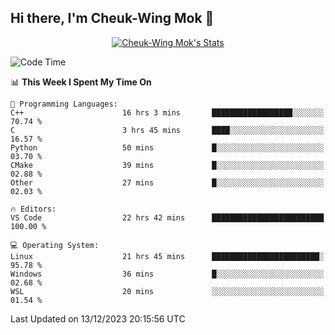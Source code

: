 ## Hi there, I'm Cheuk-Wing Mok 👋

<!--
**mozro0327/mozro0327** is a ✨ _special_ ✨ repository because its `README.md` (this file) appears on your GitHub profile.

Here are some ideas to get you started:

- 🔭 I’m currently working on ...
- 🌱 I’m currently learning ...
- 👯 I’m looking to collaborate on ...
- 🤔 I’m looking for help with ...
- 💬 Ask me about ...
- 📫 How to reach me: ...
- 😄 Pronouns: ...
- ⚡ Fun fact: ...
-->

<p align="center">
  <a href="https://github.com/mozro0327" class="rich-diff-level-one">
    <img src="https://github-readme-stats.vercel.app/api?username=mozro0327&title_color=333&text_color=777" alt="Cheuk-Wing Mok's Stats" >
    <!-- &hide=issues
    <img src="https://github-readme-stats.vercel.app/api?username=mozro0327&hide=issues&title_color=333&text_color=777" alt="Cheuk-Wing Mok's Stats" >
    -->
  </a>
</p>

<!--START_SECTION:waka-->
![Code Time](http://img.shields.io/badge/Code%20Time-2%2C199%20hrs%2037%20mins-blue)

📊 **This Week I Spent My Time On** 

```text
💬 Programming Languages: 
C++                      16 hrs 3 mins       ██████████████████░░░░░░░   70.74 % 
C                        3 hrs 45 mins       ████░░░░░░░░░░░░░░░░░░░░░   16.57 % 
Python                   50 mins             █░░░░░░░░░░░░░░░░░░░░░░░░   03.70 % 
CMake                    39 mins             █░░░░░░░░░░░░░░░░░░░░░░░░   02.88 % 
Other                    27 mins             █░░░░░░░░░░░░░░░░░░░░░░░░   02.03 % 

🔥 Editors: 
VS Code                  22 hrs 42 mins      █████████████████████████   100.00 % 

💻 Operating System: 
Linux                    21 hrs 45 mins      ████████████████████████░   95.78 % 
Windows                  36 mins             █░░░░░░░░░░░░░░░░░░░░░░░░   02.68 % 
WSL                      20 mins             ░░░░░░░░░░░░░░░░░░░░░░░░░   01.54 % 
```


 Last Updated on 13/12/2023 20:15:56 UTC
<!--END_SECTION:waka-->
